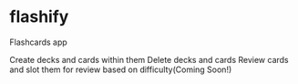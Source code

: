 # flashify
Flashcards app

Create decks and cards within them
Delete decks and cards
Review cards and slot them for review based on difficulty(Coming Soon!)
